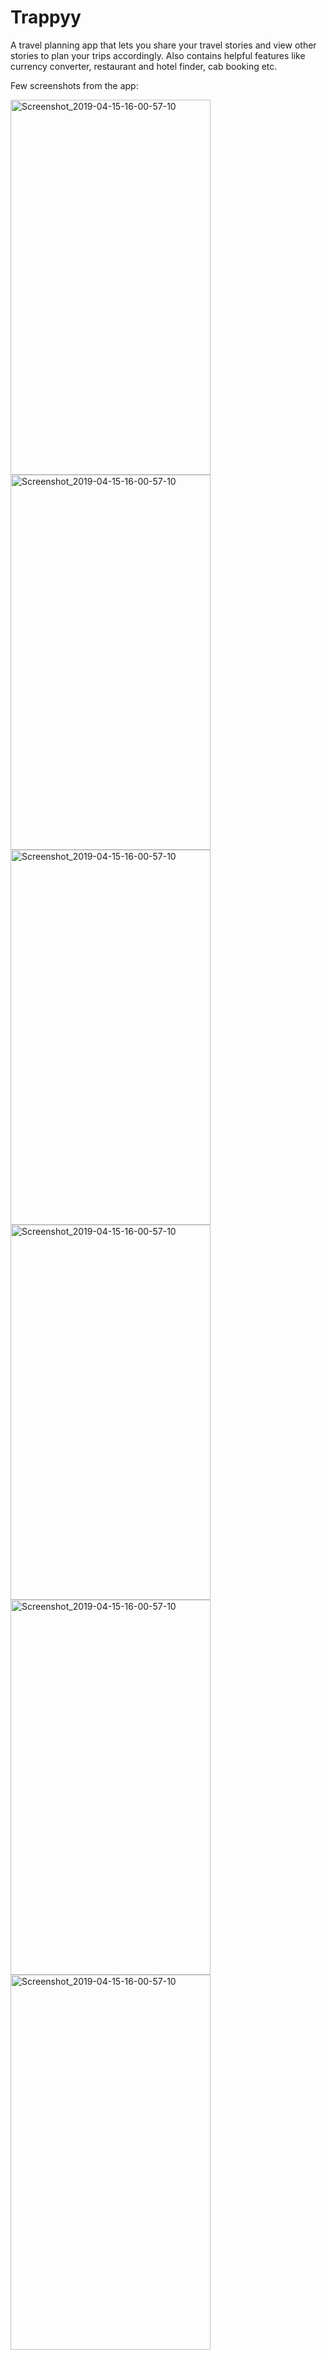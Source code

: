 # Trappyy
A travel planning app that lets you share your travel stories and view other stories to plan your trips accordingly. Also contains helpful features like currency converter, restaurant and hotel finder, cab booking etc.

Few screenshots from the app:

<img src="https://user-images.githubusercontent.com/24439092/126906058-77234832-fe83-4047-857a-f75091a88ed1.png" alt="Screenshot_2019-04-15-16-00-57-10" width="320" height="600"/>

<img src="https://user-images.githubusercontent.com/24439092/126906060-d5b0b64e-6d70-4c76-a40b-bb1dcd77f359.png" alt="Screenshot_2019-04-15-16-00-57-10" width="320" height="600"/>

<img src="https://user-images.githubusercontent.com/24439092/126906061-d7ea4fc9-ae6a-46ab-aa8a-c97f16cf4a0d.png" alt="Screenshot_2019-04-15-16-00-57-10" width="320" height="600"/>

<img src="https://user-images.githubusercontent.com/24439092/126906064-9b000914-800f-4999-af16-dbd164007e46.png" alt="Screenshot_2019-04-15-16-00-57-10" width="320" height="600"/>

<img src="https://user-images.githubusercontent.com/24439092/126906066-a2c049bb-4071-4374-8c05-f766233b3c39.png" alt="Screenshot_2019-04-15-16-00-57-10" width="320" height="600"/>

<img src="https://user-images.githubusercontent.com/24439092/126906070-45d51f93-c2ce-430f-be46-3a98696054cd.png" alt="Screenshot_2019-04-15-16-00-57-10" width="320" height="600"/>

